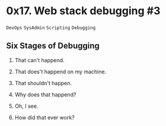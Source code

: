 # 0x17. Web stack debugging #3
``DevOps`` ``SysAdmin`` ``Scripting`` ``Debugging``

## Six Stages of Debugging

1. That can't happend.

2. That does't happend on my machine.

3. That shouldn't happen.

4. Why does that happend?

5. Oh, I see.

6. How did that ever work?
